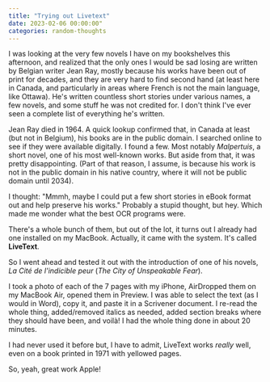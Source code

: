 ```yaml
---
title: "Trying out Livetext"
date: 2023-02-06 00:00:00"
categories: random-thoughts
---
```


I was looking at the very few novels I have on my bookshelves this afternoon, and realized that the only ones I would be sad losing are written by Belgian writer Jean Ray, mostly because his works have been out of print for decades, and they are very hard to find second hand (at least here in Canada, and particularly in areas where French is not the main language, like Ottawa). He's written countless short stories under various names, a few novels, and some stuff he was not credited for. I don't think I've ever seen a complete list of everything he's written.

Jean Ray died in 1964. A quick lookup confirmed that, in Canada at least (but not in Belgium), his books are in the public domain. I searched online to see if they were available digitally. I found a few. Most notably *Malpertuis*, a short novel, one of his most well-known works. But aside from that, it was pretty disappointing. (Part of that reason, I assume, is because his work is not in the public domain in his native country, where it will not be public domain until 2034).

I thought: "Mmmh, maybe I could put a few short stories in eBook format out and help preserve his works." Probably a stupid thought, but hey. Which made me wonder what the best OCR programs were.

There's a whole bunch of them, but out of the lot, it turns out I already had one installed on my MacBook. Actually, it came with the system. It's called **LiveText**.

So I went ahead and tested it out with the introduction of one of his novels, *La Cité de l'indicible peur* (*The City of Unspeakable Fear*).

I took a photo of each of the 7 pages with my iPhone, AirDropped them on my MacBook Air, opened them in Preview. I was able to select the text (as I would in Word), copy it, and paste it in a Scrivener document. I re-read the whole thing, added/removed italics as needed, added section breaks where they should have been, and voilà! I had the whole thing done in about 20 minutes.

I had never used it before but, I have to admit, LiveText works *really* well, even on a book printed in 1971 with yellowed pages.

So, yeah, great work Apple!
